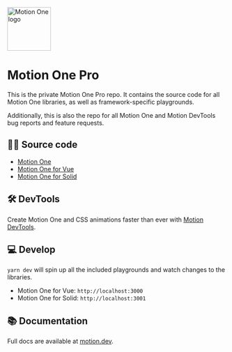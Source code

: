 <img width="100" height="100" alt="Motion One logo" src="https://user-images.githubusercontent.com/7850794/164965523-3eced4c4-6020-467e-acde-f11b7900ad62.png" />

# Motion One Pro

This is the private Motion One Pro repo. It contains the source code for all Motion One libraries, as well as framework-specific playgrounds.

Additionally, this is also the repo for all Motion One and Motion DevTools bug reports and feature requests.

## 🕵️‍♂️ Source code

- [Motion One](https://github.com/motiondivision/motionone/tree/main/packages/motion)
- [Motion One for Vue](https://github.com/motiondivision/motionone/tree/main/packages/vue)
- [Motion One for Solid](https://github.com/motiondivision/motionone/tree/main/packages/solid)

## 🛠 DevTools

Create Motion One and CSS animations faster than ever with [Motion DevTools](https://motion.dev/tools).

## 💻 Develop

`yarn dev` will spin up all the included playgrounds and watch changes to the libraries.

- Motion One for Vue: `http://localhost:3000`
- Motion One for Solid: `http://localhost:3001`

## 📚 Documentation

Full docs are available at [motion.dev](https://motion.dev).
